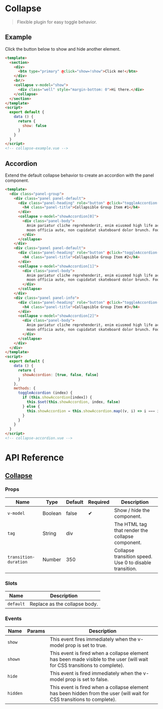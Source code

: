 # Collapse

> Flexible plugin for easy toggle behavior.

## Example

Click the button below to show and hide another element.

```html
<template>
  <section>
    <div>
      <btn type="primary" @click="show=!show">Click me!</btn>
    </div>
    <br/>
    <collapse v-model="show">
      <div class="well" style="margin-bottom: 0">Hi there.</div>
    </collapse>
  </section>
</template>
<script>
  export default {
    data () {
      return {
        show: false
      }
    }
  }
</script>
<!-- collapse-example.vue -->
```

## Accordion

Extend the default collapse behavior to create an accordion with the panel component.

```html
<template>
  <div class="panel-group">
    <div class="panel panel-default">
      <div class="panel-heading" role="button" @click="toggleAccordion(0)">
        <h4 class="panel-title">Collapsible Group Item #1</h4>
      </div>
      <collapse v-model="showAccordion[0]">
        <div class="panel-body">
          Anim pariatur cliche reprehenderit, enim eiusmod high life accusamus terry richardson ad squid. 3 wolf
          moon officia aute, non cupidatat skateboard dolor brunch. Food truck quinoa nesciunt laborum eiusmod.
        </div>
      </collapse>
    </div>
    <div class="panel panel-default">
      <div class="panel-heading" role="button" @click="toggleAccordion(1)">
        <h4 class="panel-title">Collapsible Group Item #2</h4>
      </div>
      <collapse v-model="showAccordion[1]">
        <div class="panel-body">
          Anim pariatur cliche reprehenderit, enim eiusmod high life accusamus terry richardson ad squid. 3 wolf
          moon officia aute, non cupidatat skateboard dolor brunch. Food truck quinoa nesciunt laborum eiusmod.
        </div>
      </collapse>
    </div>
    <div class="panel panel-info">
      <div class="panel-heading" role="button" @click="toggleAccordion(2)">
        <h4 class="panel-title">Collapsible Group Item #3</h4>
      </div>
      <collapse v-model="showAccordion[2]">
        <div class="panel-body">
          Anim pariatur cliche reprehenderit, enim eiusmod high life accusamus terry richardson ad squid. 3 wolf
          moon officia aute, non cupidatat skateboard dolor brunch. Food truck quinoa nesciunt laborum eiusmod.
        </div>
      </collapse>
    </div>
  </div>
</template>
<script>
  export default {
    data () {
      return {
        showAccordion: [true, false, false]
      }
    },
    methods: {
      toggleAccordion (index) {
        if (this.showAccordion[index]) {
          this.$set(this.showAccordion, index, false)
        } else {
          this.showAccordion = this.showAccordion.map((v, i) => i === index)
        }
      }
    }
  }
</script>
<!-- collapse-accordion.vue -->
```

# API Reference

## [Collapse](https://github.com/wxsms/uiv/blob/master/src/components/collapse/Collapse.vue)

### Props

Name                  | Type       | Default  | Required | Description
----------------      | ---------- | -------- | -------- | -----------------------
`v-model`             | Boolean    | false    | &#10004; | Show / hide the component.
`tag`                 | String     | div      |          | The HTML tag that render the collapse component.
`transition-duration` | Number     | 350      |          | Collapse transition speed. Use 0 to disable transition.

### Slots

Name      | Description
--------- | -----------------------
`default` | Replace as the collapse body.

### Events

Name        | Params | Description
----------- | ------ | ---------------
`show`      |        | This event fires immediately when the v-model prop is set to true.
`shown`     |        | This event is fired when a collapse element has been made visible to the user (will wait for CSS transitions to complete).
`hide`      |        | 	This event is fired immediately when the v-model prop is set to false.
`hidden`    |        | This event is fired when a collapse element has been hidden from the user (will wait for CSS transitions to complete).
